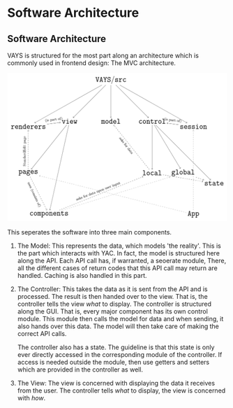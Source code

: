


# Software Architecture


## Software Architecture

VAYS is structured for the most part along an architecture which is commonly used in frontend design: The MVC architecture.

![Software Structure](./vays.png)


This seperates the software into three main components.


1) The Model: This represents the data, which models 'the reality'. This is the part which interacts with YAC.
    In fact, the model is structured here along the API. Each API call has, if warranted, a seoerate module,
    There, all the different cases of return codes that this API call may return are handled. Caching is
    also handled in this part.


2) The Controller: This takes the data as it is sent from the API and is processed. The result is then handed over to the
    view. That is, the controller tells the view *what* to display. The controller is structured along the GUI.
    That is, every major component has its own control module. This module then calls the model for data and when sending,
    it also hands over this data. The model will then take care of making the correct API calls.


    The controller also has a state. The guideline is that this state is only ever directly accessed in the corresponding module of the controller.
    If access is needed outside the module, then use getters and setters which are provided in the controller as well.

3) The View: The view is concerned with displaying the data it receives from the user. The controller tells *what* to display,
    the view is concerned with *how*.





